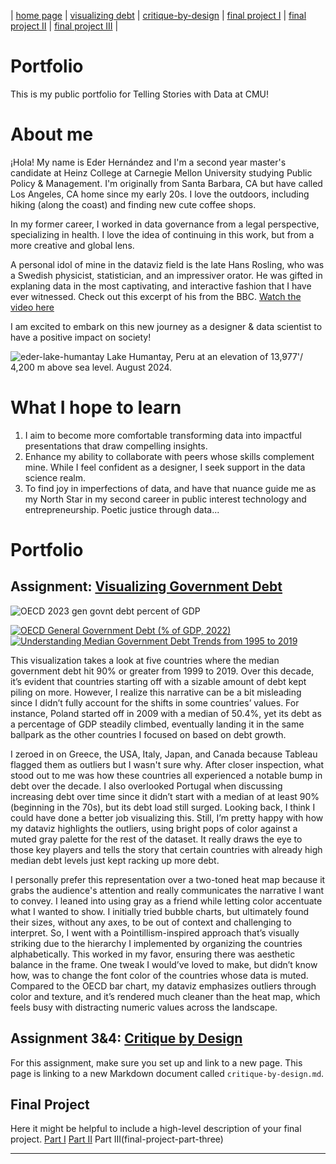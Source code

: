 | [home page](https://Angeleknows.github.io/Fountainhead) | [visualizing debt](visualizing-government-debt) | [critique-by-design](https://github.com/Angeleknows/Fountainhead/blob/main/critique-by-design.md) | [final project I](final-project-part-one) | [final project II](final-project-part-two) | [final project III](final-project-part-three) |

# Portfolio
This is my public portfolio for Telling Stories with Data at CMU!

# About me
¡Hola!  My name is Eder Hernández and I'm a second year master's candidate at Heinz College at Carnegie Mellon University studying Public Policy & Management. I'm originally from Santa Barbara, CA but have called Los Angeles, CA home since my early 20s. I love the outdoors, including hiking (along the coast) and finding new cute coffee shops. 

In my former career, I worked in data governance from a legal perspective, specializing in health. I love the idea of continuing in this work, but from a more creative and global lens.

A personal idol of mine in the dataviz field is the late Hans Rosling, who was a Swedish physicist, statistician, and an impressiver orator. He was gifted in explaning data in the most captivating, and interactive fashion that I have ever witnessed. Check out this excerpt of his from the BBC.
[Watch the video here](https://www.youtube.com/watch?v=Z8t4k0Q8e8Y)


I am excited to embark on this new journey as a designer & data scientist to have a positive impact on society!

![eder-lake-humantay](https://github.com/user-attachments/assets/e4b18ce7-1651-4729-a11b-39350c378e31)
        Lake Humantay, Peru at an elevation of 13,977'/ 4,200 m above sea level. August 2024.

# What I hope to learn

1. I aim to become more comfortable transforming data into impactful presentations that draw compelling insights.
2. Enhance my ability to collaborate with peers whose skills complement mine. While I feel confident as a designer, I seek support in the data science realm.
3. To find joy in imperfections of data, and have that nuance guide me as my North Star in my second career in public interest technology and entrepreneurship. Poetic justice through data...


# Portfolio

## Assignment: [Visualizing Government Debt](visualizing-government-debt)
![OECD 2023 gen govnt debt percent of GDP](https://github.com/user-attachments/assets/db988fbf-4881-4528-a110-17c3586daf42)

<div class='tableauPlaceholder' id='viz1730710905777' style='position:relative'>
    <noscript>
        <a href='#'>
            <img alt='OECD General Government Debt (% of GDP, 2022)' src='https:&#47;&#47;public.tableau.com&#47;static&#47;images&#47;OE&#47;OECD2022GDP&#47;OECDGeneralGovernmentDebtofGDP2022&#47;1_rss.png' style='border:none'/>
        </a>
    </noscript>
    <object class='tableauViz' style='display:none;'>
        <param name='host_url' value='https%3A%2F%2Fpublic.tableau.com%2F'/>
        <param name='embed_code_version' value='3'/>
        <param name='site_root' value=''/>
        <param name='name' value='OECD2022GDP&#47;OECDGeneralGovernmentDebtofGDP2022'/>
        <param name='tabs' value='no'/>
        <param name='toolbar' value='yes'/>
        <param name='static_image' value='https:&#47;&#47;public.tableau.com&#47;static&#47;images&#47;OE&#47;OECD2022GDP&#47;OECDGeneralGovernmentDebtofGDP2022&#47;1.png'/>
        <param name='animate_transition' value='yes'/>
        <param name='display_static_image' value='yes'/>
        <param name='display_spinner' value='yes'/>
        <param name='display_overlay' value='yes'/>
        <param name='display_count' value='yes'/>
        <param name='language' value='en-GB'/>
        <param name='filter' value='publish=yes'/>
    </object>
</div>

<div class='tableauPlaceholder' id='viz1730716534124' style='position:relative'>
    <noscript>
        <a href='#'>
            <img alt='Understanding Median Government Debt Trends from 1995 to 2019' src='https:&#47;&#47;public.tableau.com&#47;static&#47;images&#47;Un&#47;UnderstandingMedianGovernmentDebtTrendsfrom1995to2019&#47;MedianGenGovtDebt90&#47;1_rss.png' style='border:none'/>
        </a>
    </noscript>
    <object class='tableauViz' style='display:none;'>
        <param name='host_url' value='https%3A%2F%2Fpublic.tableau.com%2F'/>
        <param name='embed_code_version' value='3'/>
        <param name='site_root' value=''/>
        <param name='name' value='UnderstandingMedianGovernmentDebtTrendsfrom1995to2019&#47;MedianGenGovtDebt90'/>
        <param name='tabs' value='no'/>
        <param name='toolbar' value='yes'/>
        <param name='static_image' value='https:&#47;&#47;public.tableau.com&#47;static&#47;images&#47;Un&#47;UnderstandingMedianGovernmentDebtTrendsfrom1995to2019&#47;MedianGenGovtDebt90&#47;1.png'/>
        <param name='animate_transition' value='yes'/>
        <param name='display_static_image' value='yes'/>
        <param name='display_spinner' value='yes'/>
        <param name='display_overlay' value='yes'/>
        <param name='display_count' value='yes'/>
        <param name='language' value='en-GB'/>
        <param name='filter' value='publish=yes'/>
    </object>
</div>


This visualization takes a look at five countries where the median government debt hit 90% or greater from 1999 to 2019. Over this decade, it’s evident that countries starting off with a sizable amount of debt kept piling on more. However, I realize this narrative can be a bit misleading since I didn’t fully account for the shifts in some countries’ values. For instance, Poland started off in 2009 with a median of 50.4%, yet its debt as a percentage of GDP steadily climbed, eventually landing it in the same ballpark as the other countries I focused on based on debt growth.

I zeroed in on Greece, the USA, Italy, Japan, and Canada because Tableau flagged them as outliers but I wasn't sure why. After closer inspection, what stood out to me was how these countries all experienced a notable bump in debt over the decade. I also overlooked Portugal when discussing increasing debt over time since it didn’t start with a median of at least 90% (beginning in the 70s), but its debt load still surged. Looking back, I think I could have done a better job visualizing this. Still, I’m pretty happy with how my dataviz highlights the outliers, using bright pops of color against a muted gray palette for the rest of the dataset. It really draws the eye to those key players and tells the story that certain countries with already high median debt levels just kept racking up more debt.

I personally prefer this representation over a two-toned heat map because it grabs the audience's attention and really communicates the narrative I want to convey. I leaned into using gray as a friend while letting color accentuate what I wanted to show. I initially tried bubble charts, but ultimately found their sizes, without any axes, to be out of context and challenging to interpret. So, I went with a Pointillism-inspired approach that’s visually striking due to the hierarchy I implemented by organizing the countries alphabetically. This worked in my favor, ensuring there was aesthetic balance in the frame. One tweak I would’ve loved to make, but didn’t know how, was to change the font color of the countries whose data is muted. Compared to the OECD bar chart, my dataviz emphasizes outliers through color and texture, and it’s rendered much cleaner than the heat map, which feels busy with distracting numeric values across the landscape.


## Assignment 3&4: [Critique by Design](critique-by-design)
For this assignment, make sure you set up and link to a new page.  This page is linking to a new Markdown document called `critique-by-design.md`.  

## Final Project
Here it might be helpful to include a high-level description of your final project. 
[Part I](final-project-part-one)
[Part II](final-project-part-two)
Part III(final-project-part-three)

---


